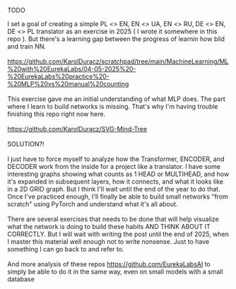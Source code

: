 TODO

I set a goal of creating a simple PL <> EN, EN <> UA, EN <> RU, DE <> EN, DE <> PL translator as an exercise in 2025 ( I wrote it somewhere in this repo ). 
But there's a learning gap between the progress of learnin how bild and train NN.
<br /><br />
https://github.com/KarolDuracz/scratchpad/tree/main/MachineLearning/ML%20with%20EurekaLabs/04-05-2025%20-%20EurekaLabs%20practice%20-%20MLP%20vs%20manual%20counting
<br /><br />
This exercise gave me an initial understanding of what MLP does. The part where I learn to build networks is missing. That's why I'm having trouble finishing 
this repo right now here.
<br /><br />
https://github.com/KarolDuracz/SVG-Mind-Tree
<br /><br />
SOLUTION?!
<br /><br />
I just have to force myself to analyze how the Transformer, ENCODER, and DECODER work from the inside for a project like a translator. 
I have some interesting graphs showing what counts as 1 HEAD or MULTIHEAD, and how it's expanded in subsequent layers, how it connects,
and what it looks like in a 2D GRID graph. But I think I'll wait until the end of the year to do that. Once I've practiced enough, 
I'll finally be able to build small networks "from scratch" using PyTorch and understand what it's all about.
<br /><br />
There are several exercises that needs to be done that will help visualize what the network is doing to build these habits AND THINK ABOUT IT CORRECTLY.
But I will wait with writing the post until the end of 2025, when I master this material well enough not to write nonsense.
Just to have something I can go back to and refer to.
<br /><br />
And more analysis of these repos https://github.com/EurekaLabsAI to simply be able to do it in the same way, even on small models with a small database
